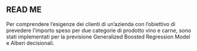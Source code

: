## READ ME

Per comprendere l’esigenze dei clienti di un’azienda con l’obiettivo di prevedere l’importo speso per due categorie di prodotto vino e carne, sono stati implementati per la previsione Generalized Boosted Regression Model e Alberi decisionali.
